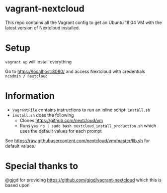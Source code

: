 # vagrant-nextcloud
This repo contains all the Vagrant config to get an Ubuntu 18.04 VM with the latest version of Nextcloud installed.

# Setup

`vagrant up` will install everything

Go to [https://localhost:8080/](https://localhost:8080/) and access Nextcloud with credentials `ncadmin / nextcloud`

# Information

- `VagrantFile` contains instructions to run an inline script: `install.sh`
- `install.sh` does the following
    - Clones https://github.com/nextcloud/vm
    - Runs `yes no | sudo bash nextcloud_install_production.sh` which uses the default values for each prompt

See https://raw.githubusercontent.com/nextcloud/vm/master/lib.sh for default values.

# Special thanks to
@gjgd for providing https://github.com/gjgd/vagrant-nextcloud which this is based upon


